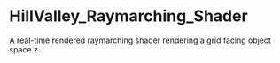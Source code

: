 # HillValley_Raymarching_Shader
A real-time rendered raymarching shader rendering a grid facing object space z.
